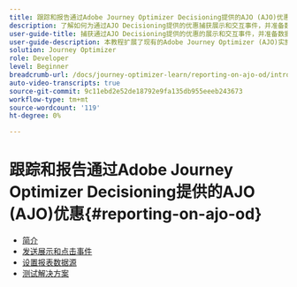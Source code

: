 ```yaml
---
title: 跟踪和报告通过Adobe Journey Optimizer Decisioning提供的AJO (AJO)优惠
description: 了解如何为通过AJO Decisioning提供的优惠捕获展示和交互事件，并准备数据以便在Journey Optimizer中报告。
user-guide-title: 捕获通过AJO Decisioning提供的优惠的展示和交互事件，并准备数据以在Journey Optimizer中报告。
user-guide-description: 本教程扩展了现有的Adobe Journey Optimizer (AJO)实施，该实施根据上下文数据（如温度）提供个性化优惠。 它概述了如何捕获展示和交互事件，并准备数据以在Journey Optimizer中报告。
solution: Journey Optimizer
role: Developer
level: Beginner
breadcrumb-url: /docs/journey-optimizer-learn/reporting-on-ajo-od/introduction
auto-video-transcripts: true
source-git-commit: 9c11ebd2e52de18792e9fa135db955eeeb243673
workflow-type: tm+mt
source-wordcount: '119'
ht-degree: 0%

---
```



# 跟踪和报告通过Adobe Journey Optimizer Decisioning提供的AJO (AJO)优惠{#reporting-on-ajo-od}

+ [简介](./introduction.md)
+ [发送展示和点击事件](./capture-impression-click-events.md)
+ [设置报表数据源](./configure-reporting.md)
+ [测试解决方案](./test-solution.md)

